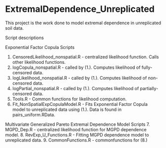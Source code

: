 # ExtremalDependence_Unreplicated
This project is the work done to model extremal dependence in unreplicated soil data.

Script descriptions

Exponential Factor Copula Scripts
1. CensoredLikelihood_nonspatial.R - centralized likelihood function. Calls other likelihood functions. 
2. logCopula_nonspatial.R - called by (1.). Computes likelihood of fully-censored data. 
3. logLikelihood_nonspatial.R - called by (1.). Computes likelihood of non-censored data. 
4. logPartial_nonspatial.R - called by (1.). Computes likelihood of partially-censored data. 
5. Tools.R - Common functions for likelihood computation. 
6. Fit_NonSpatialExpCopulaModel.R - Fits Exponential Factor Copula model to unreplicated data using (1.). Data is found in pairs_uniform.RData.

Multivariate Generalized Pareto Extremal Dependence Model Scripts
7. MGPD_Dep.R - centralized likelihood function for MGPD dependence model. 
8. RevExp_U_Functions.R - Fitting MGPD dependence model to unreplicated data. 
9. CommonFunctions.R - commonfunctions for (8.)


